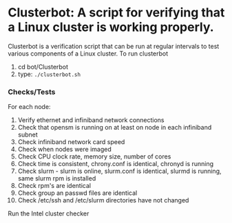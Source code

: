 # Clusterbot: A script for verifying that a Linux cluster is working properly.

Clusterbot is a verification script that can be run at regular intervals to test various components of a Linux cluster.
To run clusterbot
 1. cd bot/Clusterbot
 2. type: ```./clusterbot.sh```

### Checks/Tests
  For each node:
  1. Verify ethernet and infiniband network connections
  2. Check that opensm is running on at least on node in each infiniband subnet
  3. Check infiniband network card speed
  4. Check when nodes were imaged
  5. Check CPU clock rate, memory size, number of cores
  6. Check time is consistent, chrony.conf is identical, chronyd is running
  7. Check slurm - slurm is online, slurm.conf is identical, slurmd is running, same slurm rpm is installed  
  8. Check rpm's are identical
  9. Check group an passwd files are identical
  10. Check /etc/ssh and /etc/slurm directories have not changed

  Run the Intel cluster checker

